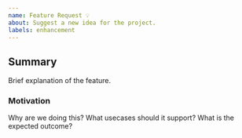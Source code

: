 ```yaml
---
name: Feature Request 💡
about: Suggest a new idea for the project.
labels: enhancement
---
```

## Summary

Brief explanation of the feature.

### Motivation

Why are we doing this? What usecases should it support? What is the expected outcome?
